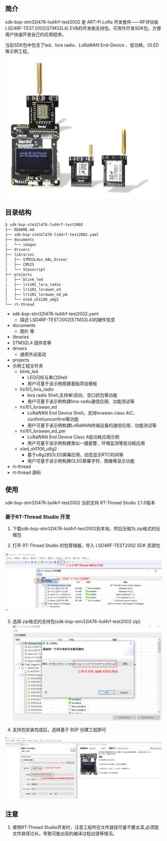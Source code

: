 ## 简介

sdk-bsp-stm32l476-lsd4rf-test2002 是  ART-Pi LoRa 开发套件——RF评估板LSD4RF-TEST2002[STM32L4] EVB的开发板支持包，可用作开发SDK包，方便用户快速开发自己的应用程序。

当前SDK包中包含了led、lora  radio、LoRaWAN End-Device 、低功耗、OLED等示例工程。

<img src="documents/images/LSD4RF-TEST2002_EVK_Pic.png" alt="image-20201009181905422" style="zoom:50%;" />

## 目录结构

```
$ sdk-bsp-stm32l476-lsd4rf-test2002
├── README.md
├── sdk-bsp-stm32l476-lsd4rf-test2002.yaml
├── documents
│   └── images
├── drivers
├── libraries
│   ├── STM32L4xx_HAL_Driver
│   ├── CMSIS
│   └── SConscript
├── projects
│   ├── blink_led
│   ├── lrs101_lora_radio
│   ├── lrs101_lorawan_ed
│   ├── lrs101_lorawan_ed_pm
│   └── oled_sh1106_u8g2
└── rt-thread
```

- sdk-bsp-stm32l476-lsd4rf-test2002.yaml
  - 描述 LSD4RF-TEST2002[STM32L4]的硬件信息
- documents
  - 图片 等
-  libraries
  - STM32L4 固件库等
- drivers
  - 通用外设驱动
-  projects
  - 示例工程文件夹
    - blink_led  
      - LED闪烁与串口Shell
      - 用户可基于该示例搭建基础项目模板
    - lrs101_lora_radio 
      - lora radio Shell,支持单\双向、空口抓包等功能
      - 用户可基于该示例构建lora-radio通信应用、功能测试等
    - lrs101_lorawan_ed
      - LoRaWAN End Device Shell，支持lorawan class A\C、confirm\unconfirm等功能
      - 用户可基于该示例构建LoRaWAN终端设备的通信应用、功能测试等
    - lrs101_lorawan_ed_pm
      - LoRaWAN End Device Class A低功耗应用示例
      - 用户可基于该示例构建类似一键报警、环境监测等低功耗应用
    - oled_sh1106_u8g2
      - 基于u8g2的OLED屏幕应用，动态显示RTC时间等
      - 用户可基于该示例构建OLED屏幕字符、图像等显示功能
-  rt-thread
  - rt-thread 源码
## 使用

sdk-bsp-stm32l476-lsd4rf-test2002 当前支持 RT-Thread Studio 2.1.0版本

### 基于RT-Thread Studio 开发

1. 下载sdk-bsp-stm32l476-lsd4rf-test2002到本地，然后压缩为.zip格式的压缩包

2. 打开 RT-Thread Studio 的包管理器，导入 LSD4RF-TEST2002 SDK 资源包

<img src="documents/images/BSP_import_LSD4RF-TEST2002[STM32L4]_sdk.png" alt="sdk_manager" style="zoom: 67%;" />''



3. 选择.zip格式的支持包(sdk-bsp-stm32l476-lsd4rf-test2002.zip)
   <img src="documents/images/BSP_select_sdk_zip.png" alt="sdk_manager" style="zoom: 67%;" />

4. 支持包安装完成后，选择基于 BSP 创建工程即可

<img src="documents\images\BSP_creat_RT-Thread_project.png" alt="image-20200926143024666" style="zoom:50%;" />

## 注意

1. 使用RT-Thread Studio开发时，注意工程所在文件路径尽量不要太深,必须因文件路径过长，导致可能出现的编译过程出错等情况。